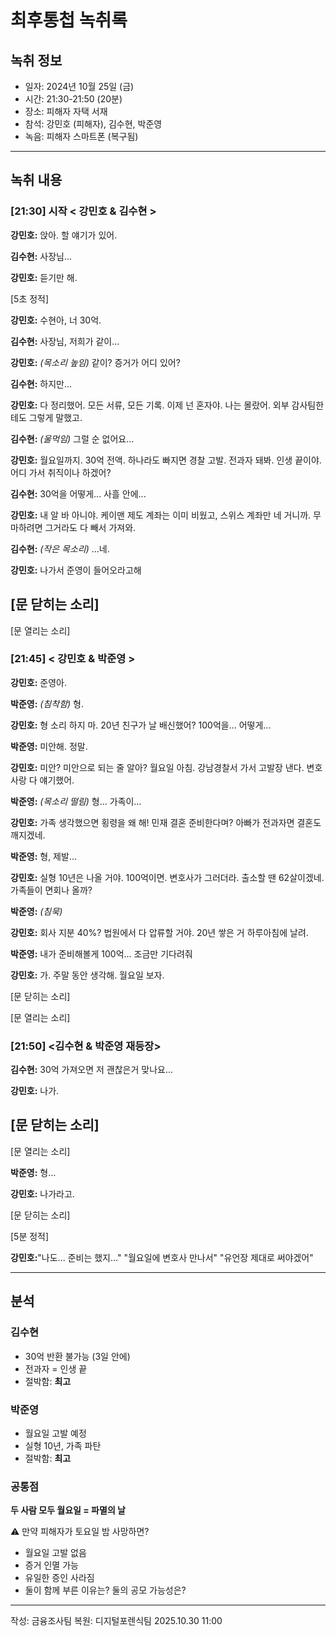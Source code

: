 # 최후통첩 녹취록

## 녹취 정보
- 일자: 2024년 10월 25일 (금)
- 시간: 21:30-21:50 (20분)
- 장소: 피해자 자택 서재
- 참석: 강민호 (피해자), 김수현, 박준영
- 녹음: 피해자 스마트폰 (복구됨)

---

## 녹취 내용

### [21:30] 시작 < 강민호 & 김수현 >

**강민호:** 앉아. 할 얘기가 있어.

**김수현:** 사장님...

**강민호:** 듣기만 해.

[5초 정적]

**강민호:** 수현아, 너 30억.

**김수현:** 사장님, 저희가 같이...

**강민호:** *(목소리 높임)* 같이? 증거가 어디 있어?

**김수현:** 하지만...

**강민호:** 다 정리했어. 모든 서류, 모든 기록.
           이제 넌 혼자야. 나는 몰랐어.
           외부 감사팀한테도 그렇게 말했고.

**김수현:** *(울먹임)* 그럴 순 없어요...

**강민호:** 월요일까지. 30억 전액.
           하나라도 빠지면 경찰 고발.
           전과자 돼봐. 인생 끝이야.
           어디 가서 취직이나 하겠어?

**김수현:** 30억을 어떻게... 사흘 안에...

**강민호:** 내 알 바 아니야. 
           케이맨 제도 계좌는 이미 비웠고,
           스위스 계좌만 네 거니까.
           무마하려면 그거라도 다 빼서 가져와.

**김수현:** *(작은 목소리)* ...네.

**강민호:** 나가서 준영이 들어오라고해


[문 닫히는 소리]
---
[문 열리는 소리]

### [21:45] < 강민호 & 박준영 >

**강민호:** 준영아.

**박준영:** *(침착함)* 형.

**강민호:** 형 소리 하지 마. 
           20년 친구가 날 배신했어?
           100억을... 어떻게...

**박준영:** 미안해. 정말.

**강민호:** 미안? 미안으로 되는 줄 알아?
           월요일 아침. 강남경찰서 가서 고발장 낸다.
           변호사랑 다 얘기했어.

**박준영:** *(목소리 떨림)* 형... 가족이...

**강민호:** 가족 생각했으면 횡령을 왜 해!
           민재 결혼 준비한다며?
           아빠가 전과자면 결혼도 깨지겠네.

**박준영:** 형, 제발...

**강민호:** 실형 10년은 나올 거야.
           100억이면. 변호사가 그러더라.
           출소할 땐 62살이겠네.
           가족들이 면회나 올까?

**박준영:** *(침묵)*

**강민호:** 회사 지분 40%?
           법원에서 다 압류할 거야.
           20년 쌓은 거 하루아침에 날려.

**박준영:** 내가 준비해볼게 100억... 조금만 기다려줘

**강민호:** 가. 주말 동안 생각해. 월요일 보자.

[문 닫히는 소리]

[문 열리는 소리]

### [21:50] <김수현 & 박준영 재등장>


**김수현:** 30억 가져오면 저 괜찮은거 맞나요...

**강민호:** 나가.

[문 닫히는 소리]
---
[문 열리는 소리]

**박준영:** 형...

**강민호:** 나가라고.

[문 닫히는 소리]

[5분 정적]

**강민호:**"나도... 준비는 했지..."
           "월요일에 변호사 만나서"
           "유언장 제대로 써야겠어"

---

## 분석

### 김수현
- 30억 반환 불가능 (3일 안에)
- 전과자 = 인생 끝
- 절박함: **최고**

### 박준영
- 월요일 고발 예정
- 실형 10년, 가족 파탄
- 절박함: **최고**

### 공통점
**두 사람 모두 월요일 = 파멸의 날**

⚠️ 만약 피해자가 토요일 밤 사망하면?
- 월요일 고발 없음
- 증거 인멸 가능
- 유일한 증인 사라짐
- 둘이 함께 부른 이유는? 둘의 공모 가능성은?

---

작성: 금융조사팀
복원: 디지털포렌식팀
2025.10.30 11:00